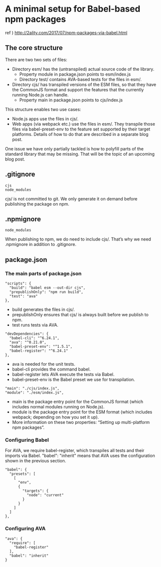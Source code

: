 # A minimal setup for Babel-based npm packages

ref ) http://2ality.com/2017/07/npm-packages-via-babel.html

## The core structure

There are two two sets of files:

* Directory esm/ has the (untranspiled) actual source code of the library.
  - Property module in package.json points to esm/index.js
  - Directory test/ contains AVA-based tests for the files in esm/.
* Directory cjs/ has transpiled versions of the ESM files, so that they have the CommonJS format and support the features that the currently running Node.js can handle.
  - Property main in package.json points to cjs/index.js

This structure enables two use cases:

* Node.js apps use the files in cjs/.
* Web apps (via webpack etc.) use the files in esm/. They transpile those files via babel-preset-env to the feature set supported by their target platforms. Details of how to do that are described in a separate blog post.

One issue we have only partially tackled is how to polyfill parts of the standard library that may be missing. That will be the topic of an upcoming blog post.

## .gitignore

```
cjs
node_modules
```

cjs/ is not committed to git. We only generate it on demand before publishing the package on npm.

## .npmignore

```
node_modules
```

When publishing to npm, we do need to include cjs/. That’s why we need .npmignore in addition to .gitignore.

## package.json

### The main parts of package.json

```
"scripts": {
  "build": "babel esm --out-dir cjs",
  "prepublishOnly": "npm run build",
  "test": "ava"
},
```

* build generates the files in cjs/.
* prepublishOnly ensures that cjs/ is always built before we publish to npm.
* test runs tests via AVA.

```
"devDependencies": {
  "babel-cli": "^6.24.1",
  "ava": "^0.21.0",
  "babel-preset-env": "^1.5.1",
  "babel-register": "^6.24.1"
},
```

* ava is needed for the unit tests.
* babel-cli provides the command babel.
* babel-register lets AVA execute the tests via Babel.
* babel-preset-env is the Babel preset we use for transpilation.

```
"main": "./cjs/index.js",
"module": "./esm/index.js",
```

* main is the package entry point for the CommonJS format (which includes normal modules running on Node.js).
* module is the package entry point for the ESM format (which includes webpack; depending on how you set it up).
* More information on these two properties: “Setting up multi-platform npm packages”.

### Configuring Babel

For AVA, we require babel-register, which transpiles all tests and their imports via Babel. "babel": "inherit" means that AVA uses the configuration shown in the previous section.

```
"babel": {
  "presets": [
    [
      "env",
      {
        "targets": {
          "node": "current"
        }
      }
    ]
  ]
},
```

### Configuring AVA

```
"ava": {
  "require": [
    "babel-register"
  ],
  "babel": "inherit"
}
```
